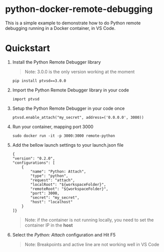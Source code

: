 # python-docker-remote-debugging
This is a simple example to demonstrate how to do Python remote debugging running in a Docker container, in VS Code.

# Quickstart 


1. Install the Python Remote Debugger library 
    > Note: 3.0.0 is the only version working at the moment
    
    `pip install ptvsd==3.0.0`
    


1. Import the Python Remote Debugger library in your code

    `import ptvsd`
    
1. Setup the Python Remote Debugger in your code once

    `ptvsd.enable_attach("my_secret", address=('0.0.0.0', 3000))`

1. Run your container, mapping port 3000

    `sudo docker run -it -p 3000:3000 remote-python`

1. Add the bellow launch settings to your launch.json file

    ```
    {
    "version": "0.2.0",
    "configurations": [
        {
            "name": "Python: Attach",
            "type": "python",
            "request": "attach",
            "localRoot": "${workspaceFolder}",
            "remoteRoot": "${workspaceFolder}",
            "port": 3000,
            "secret": "my_secret",
            "host": "localhost"
        } 
    ]}
    ```

    >Note: if the container is not running locally, you need to set the container IP in the **host**

1. Select the *Python: Attach* configuration and Hit F5
    > Note: Breakpoints and active line are not working well in VS Code